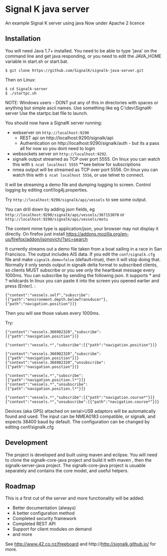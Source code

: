 Signal K java server
=================================================

An example Signal K server using java
Now under Apache 2 licence

Installation
------------

You will need Java 1.7+ installed. You need to be able to type 'java' on the command line and get java responding, or you need to edit the JAVA_HOME variable in start.sh or start.bat.

```shell
$ git clone https://github.com/SignalK/signalk-java-server.git
```

Then on Linux:

```shell
$ cd Signalk-server
$ ./startpc.sh
```
NOTE: Windows users - DONT put any of this in directories with spaces or anything but simple ascii names. Use something like eg C:\dev\SignalK-server
Use the startpc.bat file to launch. 

You should now have a SignalK server running:

* webserver on `http://localhost:9290` 
	* REST api on http://localhost:9290/signalk/api
	* Authentication on http://localhost:9290/signalk/auth - but its a pass all for now so you dont need to login
* websockets server on `http://localhost:9292`. 
* signalk output streamed as TCP over port 5555. On linux you can watch this with `$ ncat localhost 5555` **see below for subscriptions
* nmea output will be streamed as TCP over port 5556. On linux you can watch this with `$ ncat localhost 5556`, or use telnet to connect.

It will be streaming a demo file and dumping logging to screen. Control logging by editing conf/log4j.properties.

Try `http://localhost:9290/signalk/api/vessels` to see some output. 

You can drill down by adding json fields, eg `http://localhost:9290/signalk/api/vessels/367153070` or `http://localhost:9290/signalk/api/vessels/motu`

The content mime type is application/json, your browser may not display it directly. On firefox just install https://addons.mozilla.org/en-us/firefox/addon/jsonovich/?src=search

It currently streams out a demo file taken from a boat sailing in a race in San Francisco. The output includes AIS data. 
If you edit the `conf/signalk.cfg` file and make `signalk.demo=false` (default=true), then it will stop doing that.
Normally it only sends output in signalk delta format to subscribed clients, so clients MUST subscribe or you see only the heartbeat message every 1000ms.
You can subscribe by sending the following json. It supports * and ? wildcards In linux you can paste it into the screen you opened earlier and press [Enter]. :
```
{"context":"vessels.self","subscribe":[{"path":"environment.depth.belowTransducer"},{"path":"navigation.position"}]}
``` 
Then you will see those values every 1000ms.

Try:
```
{"context":"vessels.366982320","subscribe":[{"path":"navigation.position"}]}

{"context":"vessels.*","subscribe":[{"path":"navigation.position"}]}

{"context":"vessels.366982320","subscribe":[{"path":"navigation.position"}]}
{"context":"vessels.366982320","unsubscribe":[{"path":"navigation.position"}]}

{"context":"vessels.*","subscribe":[{"path":"navigation.position.l*"}]}
{"context":"vessels.*","unsubscribe":[{"path":"navigation.position.l*"}]}

{"context":"vessels.*","subscribe":[{"path":"navigation.course*"}]}
{"context":"vessels.*","unsubscribe":[{"path":"navigation.course*"}]}

``` 

Devices (aka GPS) attached on serial>USB adaptors will be automatically found and used. The input can be NMEA0183 compatible, or signalk, and expects 38400 baud by default. The configuration can be changed by editing conf/signalk.cfg

Development
-----------
The project is developed and built using maven and eclipse. You will need to clone the signalk-core-java project and build it with maven , then the signalk-server-java project.
The signalk-core-java project is usuable separately and contains the core model, and useful helpers.

Roadmap
-------
This is a first cut of the server and more functionality will be added:
* Better documentation (always)
* A better configuration method
* Completed security framework
* Completed REST API
* Support for client modules on demand
* and more


See http://www.42.co.nz/freeboard and http://http://signalk.github.io/ for more.